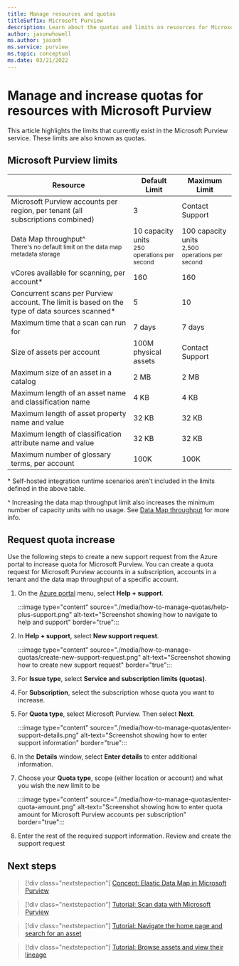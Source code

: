 ```yaml
---
title: Manage resources and quotas
titleSuffix: Microsoft Purview
description: Learn about the quotas and limits on resources for Microsoft Purview and how to request quota increases.
author: jasonwhowell
ms.author: jasonh
ms.service: purview
ms.topic: conceptual
ms.date: 03/21/2022
---
```

 
# Manage and increase quotas for resources with Microsoft Purview
 
This article highlights the limits that currently exist in the Microsoft Purview service. These limits are also known as quotas.

## Microsoft Purview limits
 
|**Resource**|  **Default Limit**  |**Maximum Limit**|
|---|---|---|
|Microsoft Purview accounts per region, per tenant (all subscriptions combined)|3|Contact Support|
|Data Map throughput^ <br><small>There's no default limit on the data map metadata storage</small>| 10 capacity units <br><small>250 operations per second</small> | 100 capacity units <br><small>2,500 operations per second</small> |
|vCores available for scanning, per account*|160|160|
|Concurrent scans per Purview account. The limit is based on the type of data sources scanned*|5 | 10 |
|Maximum time that a scan can run for|7 days|7 days|
|Size of assets per account|100M physical assets |Contact Support|
|Maximum size of an asset in a catalog|2 MB|2 MB|
|Maximum length of an asset name and classification name|4 KB|4 KB|
|Maximum length of asset property name and value|32 KB|32 KB|
|Maximum length of classification attribute  name and value|32 KB|32 KB|
|Maximum number of glossary terms, per account|100K|100K|

\* Self-hosted integration runtime scenarios aren't included in the limits defined in the above table.

^ Increasing the data map throughput limit also increases the minimum number of capacity units with no usage. See [Data Map throughput](concept-elastic-data-map.md) for more info.
 
## Request quota increase

Use the following steps to create a new support request from the Azure portal to increase quota for Microsoft Purview. You can create a quota request for Microsoft Purview accounts in a subscription, accounts in a tenant and the data map throughput of a specific account. 

1. On  the [Azure portal](https://portal.azure.com) menu, select **Help + support**.

    :::image type="content" source="./media/how-to-manage-quotas/help-plus-support.png" alt-text="Screenshot showing how to navigate to help and support" border="true":::

1. In **Help + support**, select **New support request**.

    :::image type="content" source="./media/how-to-manage-quotas/create-new-support-request.png" alt-text="Screenshot showing how to create new support request" border="true":::

1. For **Issue type**, select **Service and subscription limits (quotas)**.

1. For **Subscription**, select the subscription whose quota you want to increase.

1. For **Quota type**, select Microsoft Purview. Then select **Next**.

    :::image type="content" source="./media/how-to-manage-quotas/enter-support-details.png" alt-text="Screenshot showing how to enter support information" border="true":::

1. In the **Details** window, select **Enter details** to enter additional information.
1. Choose your **Quota type**, scope (either location or account) and what you wish the new limit to be

    :::image type="content" source="./media/how-to-manage-quotas/enter-quota-amount.png" alt-text="Screenshot showing how to enter quota amount for Microsoft Purview accounts per subscription" border="true":::

1. Enter the rest of the required support information. Review and create the support request

## Next steps
 
> [!div class="nextstepaction"]
>[Concept: Elastic Data Map in Microsoft Purview](concept-elastic-data-map.md)

> [!div class="nextstepaction"]
>[Tutorial: Scan data with Microsoft Purview](tutorial-scan-data.md)

> [!div class="nextstepaction"]
>[Tutorial: Navigate the home page and search for an asset](tutorial-asset-search.md)

> [!div class="nextstepaction"]
>[Tutorial: Browse assets and view their lineage](tutorial-browse-and-view-lineage.md)
